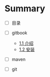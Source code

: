 # Summary

* [ ] 目录

* [ ] gitbook

  * [1.1 介绍](11-jie-shao.md)
  * [1.2 安装](12-an-zhuang.md)

* [ ] maven

* [ ] git



